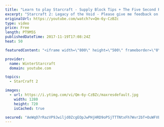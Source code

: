 ```yaml
---
title: "Learn to play Starcraft - Supply Block Tips + The Five Second Rule (Basic Guide & Tutorial)"
excerpt: "Starcraft 2: Legacy of the Void - Please give me feedback on this general video style/commentary, hopefully it helps you guys out!  Can very easily make more on different concepts if it is the right direction!  Sc2ReplayStats - http://www.sc2replaystats.com"
originalUrl: https://youtube.com/watch?v=Qm-6y-CzBZc
type: video
price: Free
length: PT9M5S
publishedDateTime: 2017-11-19T17:08:24Z
heat: 50

featuredContent: "<iframe width=\"800\" height=\"500\" frameborder=\"0\" src=\"https://www.youtube.com/embed/Qm-6y-CzBZc\" allow=\"accelerometer; autoplay; encrypted-media; gyroscope; picture-in-picture\" allowfullscreen></iframe>"

provider:
  name: WinterStarcraft
  domain: youtube.com

topics:
  - StarCraft 2

images:
  - url: https://i.ytimg.com/vi/Qm-6y-CzBZc/maxresdefault.jpg
    width: 1280
    height: 720
    isCached: true

secured: "AeWqO7rRazVP9Jwiljd0ZcgEOpJwPHjHRD9oPSjTTTNtxFh7Wvr2bT+OuWFVE8vKs3cLNDZdfxg7PLSGXfnj3PcpVr+uO8fOfLG78HRRlRuF0yNpNiwoGgWakjKQH3AXWQxSsSdFV4GcSFPWWzc46Dab2vhJJG3D7bUUXeUTjIg7bJ/NsNYAekk4/Au3WkS30Cs4MQrWj2vRoeA9/YRtdklhAoszU3Cl/O/P9EetrTnpKp+j0vuu0G1qRbLq3tStfUFN+8wD5+Sh7vlLC7jsanHW6uJzQMO1RqoxvDdf8KX9hwnMhx6XIsRKI3I8pTzLPpJCZSuSJu6etF4aCiBkhCpeErLUdelfYwWJk6iLJptEx4aYXeIpq3hDBGyDfdIpeoyNYC9yBeUb+s05Uidyj83JafmOW2mKFJP8JTdsYb8=;BD4G/0x3ByjmYXWuNTjwKw=="
---
```



